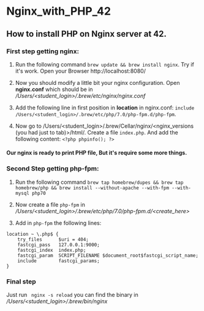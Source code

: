 # Nginx_with_PHP_42
## How to install PHP on Nginx server at 42.
### First step getting nginx:
  1. Run the following command ```brew update && brew install nginx```. Try if it's work. Open your Browser http://localhost:8080/

  2. Now you should modify a little bit your nginx configuration. Open **nginx.conf** which should be in _/Users/<student_login>/.brew/etc/nginx/nginx.conf_

  3. Add the following line in first position in **location** in nginx.conf: ```include /Users/<student_login>/.brew/etc/php/7.0/php-fpm.d/php-fpm```.

  4. Now go to /Users/<student_login>/.brew/Cellar/nginx/<nginx_versions (you had just to tab)>/html/. Create a file ```index.php```. And add the following content: ```<?php phpinfo(); ?>```

#### Our nginx is ready to print PHP file, But it's require some more things.

### Second Step getting php-fpm:
  1. Run the following command ```brew tap homebrew/dupes && brew tap homebrew/php && brew install --without-apache --with-fpm --with-mysql php70```
  
  2. Now create a file ```php-fpm``` in _/Users/<student_login>/.brew/etc/php/7.0/php-fpm.d/<create_here>_
  
  3. Add in ```php-fpm``` the following lines: 
```
location ~ \.php$ {
    try_files      $uri = 404;
    fastcgi_pass   127.0.0.1:9000;
    fastcgi_index  index.php;
    fastcgi_param  SCRIPT_FILENAME $document_root$fastcgi_script_name;
    include        fastcgi_params;
}
```

### Final step
Just run ``` nginx -s reload``` you can find the binary in _/Users/<student_login>/.brew/bin/nginx_
